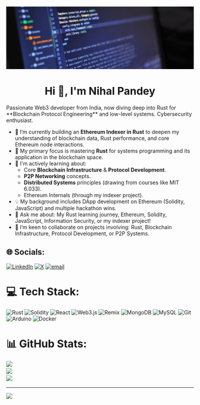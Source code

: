 <p align="center">
  <img src="https://github.com/Nihal-Pandey-2302/Nihal-Pandey-2302/blob/main/Untitled%20design.png" alt="My Awesome Banner" width="800"/> 
  </p>
<h1 align="center">Hi 👋, I'm Nihal Pandey</h1>
Passionate Web3 developer from India, now diving deep into Rust for **Blockchain Protocol Engineering** and low-level systems. Cybersecurity enthusiast.

* 🔭 I’m currently building an **Ethereum Indexer in Rust** to deepen my understanding of blockchain data, Rust performance, and core Ethereum node interactions.
* 🦀 My primary focus is mastering **Rust** for systems programming and its application in the blockchain space.
* 🌱 I'm actively learning about:
    * Core **Blockchain Infrastructure** & **Protocol Development**.
    * **P2P Networking** concepts.
    * **Distributed Systems** principles (drawing from courses like MIT 6.033).
    * Ethereum Internals (through my indexer project).
* 💡 My background includes DApp development on Ethereum (Solidity, JavaScript) and multiple hackathon wins.
* 💬 Ask me about: My Rust learning journey, Ethereum, Solidity, JavaScript, Information Security, or my indexer project!
* 👯 I’m keen to collaborate on projects involving: Rust, Blockchain Infrastructure, Protocol Development, or P2P Systems.

## 🌐 Socials:
[![LinkedIn](https://img.shields.io/badge/LinkedIn-%230077B5.svg?logo=linkedin&logoColor=white)](https://linkedin.com/in/https://www.linkedin.com/in/nihal-pandey-8529b6257/) [![X](https://img.shields.io/badge/X-black.svg?logo=X&logoColor=white)](https://x.com/PandeyNihal23) [![email](https://img.shields.io/badge/Email-D14836?logo=gmail&logoColor=white)](mailto:pandeynihal232@gmail.com) 

# 💻 Tech Stack:
![Rust](https://img.shields.io/badge/rust-%23000000.svg?style=for-the-badge&logo=rust&logoColor=white) ![Solidity](https://img.shields.io/badge/Solidity-%23363636.svg?style=for-the-badge&logo=solidity&logoColor=white) ![React](https://img.shields.io/badge/react-%2320232a.svg?style=for-the-badge&logo=react&logoColor=%2361DAFB) ![Web3.js](https://img.shields.io/badge/web3.js-F16822?style=for-the-badge&logo=web3.js&logoColor=white) ![Remix](https://img.shields.io/badge/remix-%23000.svg?style=for-the-badge&logo=remix&logoColor=white) ![MongoDB](https://img.shields.io/badge/MongoDB-%234ea94b.svg?style=for-the-badge&logo=mongodb&logoColor=white) ![MySQL](https://img.shields.io/badge/mysql-4479A1.svg?style=for-the-badge&logo=mysql&logoColor=white) ![Git](https://img.shields.io/badge/git-%23F05033.svg?style=for-the-badge&logo=git&logoColor=white) ![Arduino](https://img.shields.io/badge/-Arduino-00979D?style=for-the-badge&logo=Arduino&logoColor=white) ![Docker](https://img.shields.io/badge/docker-%230db7ed.svg?style=for-the-badge&logo=docker&logoColor=white)
# 📊 GitHub Stats:
![](https://github-readme-stats.vercel.app/api?username=Nihal-Pandey-2302&theme=dark&hide_border=false&include_all_commits=false&count_private=false)<br/>
![](https://nirzak-streak-stats.vercel.app/?user=Nihal-Pandey-2302&theme=dark&hide_border=false)<br/>
![](https://github-readme-stats.vercel.app/api/top-langs/?username=Nihal-Pandey-2302&theme=dark&hide_border=false&include_all_commits=false&count_private=false&layout=compact)

---
[![](https://visitcount.itsvg.in/api?id=Nihal-Pandey-2302&icon=0&color=0)](https://visitcount.itsvg.in)

<!-- Proudly created with GPRM ( https://gprm.itsvg.in ) -->
